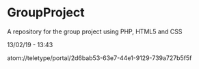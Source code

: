 # GroupProject
A repository for the group project using PHP, HTML5 and CSS


13/02/19 - 13:43

atom://teletype/portal/2d6bab53-63e7-44e1-9129-739a727b5f5f
